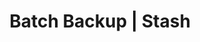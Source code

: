 ---
title: Batch Backup | Stash
menu:
  docs_{{ .version }}:
    identifier: batch-backup  
    name: Batch Backup
    parent: latest-guides
    weight: 40
menu_name: docs_{{ .version }}
---